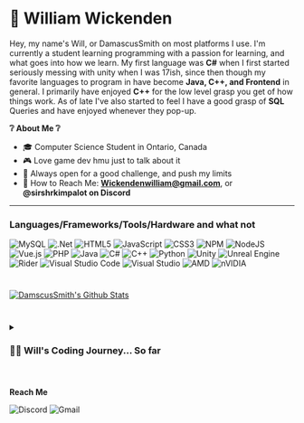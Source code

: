 # 📖 William Wickenden
Hey, my name's Will, or DamascusSmith on most platforms I use. I'm currently a student learning programming with a passion for learning, and what goes into how we learn. My first language was **C#** when I first started seriously messing with unity when I was 17ish, since then though my favorite languages to program in have become **Java, C++, and Frontend** in general.
I primarily have enjoyed **C++** for the low level grasp you get of how things work. As of late I've also started to feel I have a good grasp of **SQL** Queries and have enjoyed whenever they pop-up.

**❔ About Me ❔**
- 🎓 Computer Science Student in Ontario, Canada
- 🎮 Love game dev hmu just to talk about it
- 🎯 Always open for a good challenge, and push my limits
- 💬 How to Reach Me: **Wickendenwilliam@gmail.com**, or **@sirshrkimpalot on Discord**

---

### Languages/Frameworks/Tools/Hardware and what not
![MySQL](https://img.shields.io/badge/mysql-4479A1.svg?style=for-the-badge&logo=mysql&logoColor=white)
![.Net](https://img.shields.io/badge/.NET-5C2D91?style=for-the-badge&logo=.net&logoColor=white)
![HTML5](https://img.shields.io/badge/html5-%23E34F26.svg?style=for-the-badge&logo=html5&logoColor=white)
![JavaScript](https://img.shields.io/badge/javascript-%23323330.svg?style=for-the-badge&logo=javascript&logoColor=%23F7DF1E)
![CSS3](https://img.shields.io/badge/css3-%231572B6.svg?style=for-the-badge&logo=css3&logoColor=white)
![NPM](https://img.shields.io/badge/NPM-%23CB3837.svg?style=for-the-badge&logo=npm&logoColor=white)
![NodeJS](https://img.shields.io/badge/node.js-6DA55F?style=for-the-badge&logo=node.js&logoColor=white)
![Vue.js](https://img.shields.io/badge/vuejs-%2335495e.svg?style=for-the-badge&logo=vuedotjs&logoColor=%234FC08D)
![PHP](https://img.shields.io/badge/php-%23777BB4.svg?style=for-the-badge&logo=php&logoColor=white)
![Java](https://img.shields.io/badge/java-%23ED8B00.svg?style=for-the-badge&logo=openjdk&logoColor=white)
![C#](https://img.shields.io/badge/c%23-%23239120.svg?style=for-the-badge&logo=csharp&logoColor=white)
![C++](https://img.shields.io/badge/c++-%2300599C.svg?style=for-the-badge&logo=c%2B%2B&logoColor=white)
![Python](https://img.shields.io/badge/python-3670A0?style=for-the-badge&logo=python&logoColor=ffdd54)
![Unity](https://img.shields.io/badge/unity-%23000000.svg?style=for-the-badge&logo=unity&logoColor=white)
![Unreal Engine](https://img.shields.io/badge/unrealengine-%23313131.svg?style=for-the-badge&logo=unrealengine&logoColor=white)
![Rider](https://img.shields.io/badge/Rider-000000.svg?style=for-the-badge&logo=Rider&logoColor=white&color=black&labelColor=crimson)
![Visual Studio Code](https://img.shields.io/badge/Visual%20Studio%20Code-0078d7.svg?style=for-the-badge&logo=visual-studio-code&logoColor=white)
![Visual Studio](https://img.shields.io/badge/Visual%20Studio-5C2D91.svg?style=for-the-badge&logo=visual-studio&logoColor=white)
![AMD](https://img.shields.io/badge/AMD-%23000000.svg?style=for-the-badge&logo=amd&logoColor=white)
![nVIDIA](https://img.shields.io/badge/cuda-000000.svg?style=for-the-badge&logo=nVIDIA&logoColor=green)

#
<!--
### Some Projects
[![IMAGE ALT TEXT HERE](https://img.youtube.com/vi/YOUTUBE_VIDEO_ID_HERE/0.jpg)](https://www.youtube.com/watch?v=y6120QOlsfU&ab_channel=Darude)

#
-->
[![DamscusSmith's Github Stats](https://github-readme-stats.vercel.app/api?username=DamascusSmith&show_icons=true&theme=gotham)](https://github.com/anuraghazra/github-readme-stats)

#

<details>
 <summary><h3> 👨‍💻 Will's Coding Journey... So far</h3></summary>
   It all started when I was born... nah jk. It started when I was first in highschool in grade 9(well now come to think of it there's scratch but I'm not counting that) and my teacher handed out a sheet with a bunch of ways to use HTML on it. I was always interesting in technology, having my dad get me into it at young age. I would play   games like Diablo 2, Warcraft, and Stronghold Crusader. I remember I would spend my lunches in the library because that was the only decent computer I could get access too outside of class time, and I would just sit in there with that sheet of paper messing with html. Programming fell of for me for a bit there because I never really learned how to learn it and was blissfully un-aware of the vast recources that were on the internet, and\or what I even needed to look up. This is a common theme the not knowing what I don't know. Then later some more computer courses came up where I got to do some more programming in Java, in Netbeans... not my prefered IDE nowadays. But I would find myself over enthusiastic and I remember one time we had to make a little game, so I made a text based rpg(this did not get finished lol), with a full main menu, ascii, and a race selection system. Very specifically I remember I wasn't finished the game in time as you do when you overscope, but with the teacher saying "You know what how about we just call this a Bethesda game, because you've already displayed more learning than I asked for". Then it was off to collage where I currently am now and have learned alot, and now feel comfortable learning things on my own, my latest revalation has been the discovering of ✨Roadmaps✨ where finally I can know what I don't know. There was also alot of time where I spend in unity, and some projects I've worked on can be found above I think that are worth sharing that I made seperate from classes I was taking or was above expectations/had more creative freedom.

</details>

#

**Reach Me**

![Discord](https://img.shields.io/badge/Discord-%235865F2.svg?style=for-the-badge&logo=discord&logoColor=white)
![Gmail](https://img.shields.io/badge/Gmail-D14836?style=for-the-badge&logo=gmail&logoColor=white)
